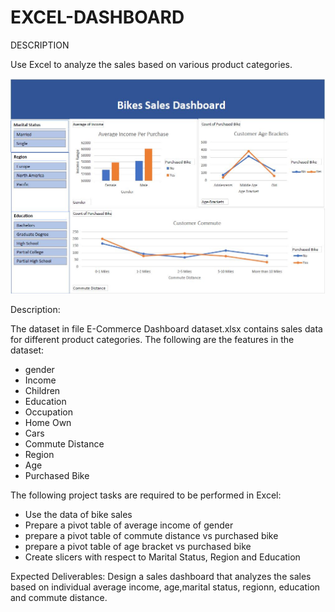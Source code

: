 # EXCEL-DASHBOARD
DESCRIPTION

Use Excel to analyze the sales based on various product categories.

![Dashboard Screenshot](Bike_Sales_Dashboard.JPG)

Description:

The dataset in file E-Commerce Dashboard dataset.xlsx contains sales data for different product categories. The following are the features in the dataset:
* gender
* Income
* Children
* Education
* Occupation
* Home Own
* Cars
* Commute Distance
* Region
* Age
* Purchased Bike

The following project tasks are required to be performed in Excel:

* Use the data of bike sales
* Prepare a pivot table of average income of gender
* prepare a pivot table of commute distance vs purchased bike
* prepare a pivot table of age bracket vs purchased bike
* Create slicers with respect to Marital Status, Region and Education


 

Expected Deliverables:  Design a sales dashboard that analyzes the sales based on individual average income, age,marital status, regionn, education and commute distance.

